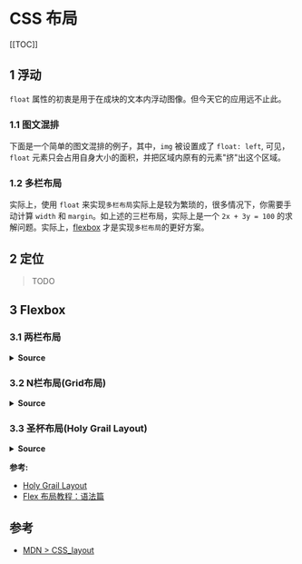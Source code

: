 # CSS 布局

[[TOC]]

## 1 浮动

`float` 属性的初衷是用于在成块的文本内浮动图像。但今天它的应用远不止此。

### 1.1 图文混排

下面是一个简单的图文混排的例子，其中，`img` 被设置成了 `float: left`, 可见，`float` 元素只会占用自身大小的面积，并把区域内原有的元素"挤"出这个区域。

<card shadow>
  <css-layout-float-1/>
</card>

### 1.2 多栏布局

<card>
  <css-layout-float-2/>
</card>

实际上，使用 `float` 来实现`多栏布局`实际上是较为繁琐的，很多情况下，你需要手动计算 `width` 和 `margin`。如上述的三栏布局，实际上是一个 `2x + 3y = 100` 的求解问题。实际上，[flexbox](#flexbox) 才是实现`多栏布局`的更好方案。

## 2 定位

> TODO

## 3 Flexbox

### 3.1 两栏布局

<card>
  <css-flexbox-two-columns/>
</card>

<details>
<summary><b>Source</b></summary>

<<< @/docs/.vuepress/components/css/flexbox-two-columns.vue

</details>

### 3.2 N栏布局(Grid布局)

<card>
  <css-flexbox-grid/>
</card>

<details>
<summary><b>Source</b></summary>

<<< @/docs/.vuepress/components/css/flexbox-grid.vue

</details>

### 3.3 圣杯布局(Holy Grail Layout)

<card>
  <css-flexbox-holy-grail/>
</card>

<details>
<summary><b>Source</b></summary>

<<< @/docs/.vuepress/components/css/flexbox-holy-grail.vue

</details>

**参考:**

- [Holy Grail Layout](https://philipwalton.github.io/solved-by-flexbox/demos/holy-grail/)
- [Flex 布局教程：语法篇](http://www.ruanyifeng.com/blog/2015/07/flex-grammar.html)

## 参考

- [MDN > CSS_layout](https://developer.mozilla.org/en-US/docs/Learn/CSS/CSS_layout)
